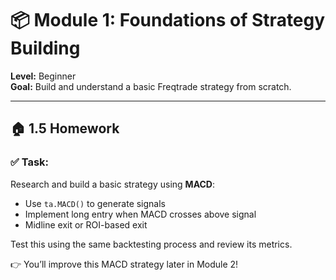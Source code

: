 # 📦 Module 1: Foundations of Strategy Building

**Level:** Beginner  
**Goal:** Build and understand a basic Freqtrade strategy from scratch.

---

## 🏠 1.5 Homework

### ✅ Task:
Research and build a basic strategy using **MACD**:
- Use `ta.MACD()` to generate signals
- Implement long entry when MACD crosses above signal
- Midline exit or ROI-based exit

Test this using the same backtesting process and review its metrics.

👉 You’ll improve this MACD strategy later in Module 2!

